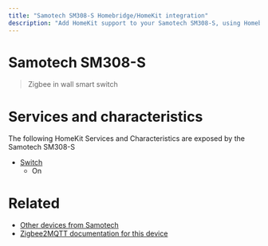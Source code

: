 ```yaml
---
title: "Samotech SM308-S Homebridge/HomeKit integration"
description: "Add HomeKit support to your Samotech SM308-S, using Homebridge, Zigbee2MQTT and homebridge-z2m."
---
```

<!---
This file has been GENERATED using src/docgen/docgen.ts
DO NOT EDIT THIS FILE MANUALLY!
-->
# Samotech SM308-S
> Zigbee in wall smart switch


# Services and characteristics
The following HomeKit Services and Characteristics are exposed by
the Samotech SM308-S

* [Switch](../../switch.md)
  * On


# Related
* [Other devices from Samotech](../index.md#samotech)
* [Zigbee2MQTT documentation for this device](https://www.zigbee2mqtt.io/devices/SM308-S.html)